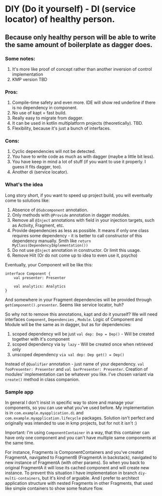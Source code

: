 # DIY (Do it yourself) - DI (service locator) of healthy person.

## Because only healthy person will be able to write the same amount of boilerplate as dagger does.

### Some notes:

1. It's more like proof of concept rather than another inversion of control implementation
2. KMP version TBD

### Pros:

1. Compile-time safety and even more. IDE will show red underline if there is no dependency in component.
2. No use of kapt = fast build.
3. Really easy to migrate from dagger.
4. It can be used in kotlin multiplatform projects (theoretically). TBD.
5. Flexibility, because it's just a bunch of interfaces.

### Cons:

1. Cyclic dependencies will not be detected.
2. You have to write code as much as with dagger (maybe a little bit less).
3. You have keep in mind a lot of stuff (if you want to use it properly. I guess it fits dagger, too).
4. Another di (service locator).

### What's the idea

Long story short, if you want to speed up project build, you will eventually come to solutions like:

1. Absence of `@Subcomponent` annotation.
2. Only methods with `@Provide` annotation in dagger modules.
3. Remove all `@Inject` annotations with field in your injection targets, such as Activity, Fragment, etc.
4. Provide dependencies as less as possible. It means if only one class requires some dependency - it is better to call
   constructor of this dependency manually. Smth like `return MyClass(DependencyImplementation())`
5. Do not use `@Inject` annotation in constructor. Or limit this usage.
6. Remove Hilt (Or do not come up to idea to even use it, psycho)

Eventually, your Component will be like this:

```
interface Component {
    val presenter: Presenter
    
    val analytics: Analytics
}
```

And somewhere in your Fragment dependencies will be provided through `getComponent().presenter`. Seems like service
locator, huh?

So why not to remove this annotations, kapt and do it yourself? We will need interfaces `Component`, `Dependencies`
, `Module`. Logic of Component and Module will be the same as in dagger, but as for dependencies:

1. scoped dependency will be just `val dep: Dep = Dep()` - Will be created together with it's component
2. scoped dependency via `by lazy` - Will be created once when retrieved only
3. unscoped dependency `via val dep: Dep get() = Dep()`

Instead of `@Qualifier` annotation - just name of your dependency. `val fooPresenter: Presenter`
and `val barPresenter: Presenter`. Creation of modules' implementation can be whatever you like. I've chosen variant
via `create()` method in class companion.

### Sample app

In general I don't insist in specific way to store and manage your components, so you can use what you've used before.
My implementation is in `com.example.myapplication.di` and `com.example.myapplication.lifecycle` packages. Solution
isn't perfect and originally was intended to use in kmp projects, but for not it isn't :)

Important: I'm using `ComponentContainer` in a way, that this container can have only one component and you can't have
multiple same components at the same time.

For instance, Fragments is ComponentContainers and you've created FragmentA, navigated to FragmentB (FragmentA in
backstack), navigated to new instance of FragmentA (with other params). So when you back to original FragmentA it will
lose its cached component and will create new instance. To prevent this situation I have implementation in
branch `diy-multi-containers`, but it's kind of arguable. And I prefer to architect application structure with nested
Fragments in other Fragments, that used like simple containers to show some feature flow.
